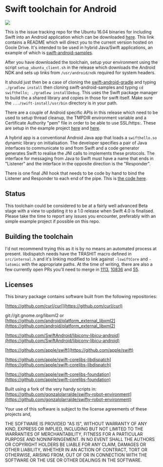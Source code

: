 # Swift toolchain for Android

![](http://johnholdsworth.com/swifthello.jpg)

This is the issue tracking repo for the Ubuntu 16.04 binaries for including Swift into an Android application which can be downloaded [here](http://johnholdsworth.com/android_toolchain.tgz). This link contains a README which will direct you to the current version hosted on Goole Drive. It's intended to be used in hybrid Java/Swift applications, an example of which is [swift-android-samples](https://github.com/SwiftJava/swift-android-samples).

After you have downloaded the toolchain, setup your environment using the script `setup_ubuntu_client.sh` in the release which downloads the Android NDK and sets up links from `/usr/android/ndk` required for system headers.

It should just then be a case of cloning the [swift-android-gradle](https://github.com/SwiftJava/swift-android-gradle) and typing `./gradlew install` then cloning swift-android-samples and typing `cd swifthello; ./gradlew installDebug`. This uses the Swift package manager to build the a shared library and copies in those for swift itself. Make sure the `.../swift-install/usr/bin` directory is in your path.

There are a couple of Android specific APIs in this release which need to be used to setup thread cleanup, the TMPDIR environment variable and a Certificate Authority "pem" file in order to be able to use SSL/https:. These are setup in the example project [here](https://github.com/SwiftJava/swift-android-samples/blob/master/swifthello/src/main/java/net/zhuoweizhang/swifthello/SwiftHello.java#L35) and [here](https://github.com/SwiftJava/swift-android-samples/blob/master/swifthello/src/main/swift/Sources/main.swift#L20).

A hybrid app is a conventional Android Java app that loads a `swifthello.so` dynamic library on initialisation. The developer specifies a pair of Java interfaces to communicate to and from Swift and a code generator generates Swift to realise the JNI calls to implements these protocols. The interface for messaging from Java to Swift must have a name that ends in "Listener" and the interface in the opposite direction is the "Responder".

There is one final JNI hook that needs to be code by hand to bind the Listener and Responder to each end of the pipe. This is [the code here](https://github.com/SwiftJava/swift-android-samples/blob/master/swifthello/src/main/swift/Sources/main.swift#L10).

## Status

This toolchain could be considered to be at a fairly well advanced Beta stage with a view to updating it to a 1.0 release when Swift 4.0 is finalised. Please take the time to report any issues you encounter, preferably with an simple example project if possible on this repo.

## Building the toolchain

I'd not recommend trying this as it is by no means an automated process at present. libdispatch needs have the TRASHIT macro defined in `src/internal.h` and it's linking modified to link against `-lswiftCore` and `-latomic` with the appropriate paths. At the time of writing, there are also a few currently open PRs you'll need to merge in [1113](https://github.com/apple/swift-corelibs-foundation/pull/1113), [10836](https://github.com/apple/swift/pull/10836) and [55](https://github.com/apple/swift-llvm/pull/55).

## Licenses

This binary package contains software built from the following repositories:

[https://github.com/curl/curl](https://github.com/curl/curl)

git://git.gnome.org/libxml2 or
[https://github.com/android/platform_external_libxml2](https://github.com/android/platform_external_libxml2)

[https://github.com/SwiftAndroid/libiconv-libicu-android](https://github.com/SwiftAndroid/libiconv-libicu-android)

[https://github.com/apple/swift](https://github.com/apple/swift)

[https://github.com/apple/swift-corelibs-libdispatch](https://github.com/apple/swift-corelibs-libdispatch)

[https://github.com/apple/swift-corelibs-foundation](https://github.com/apple/swift-corelibs-foundation)

Built using a fork of the very handy scripts in:
[https://github.com/gonzalolarralde/swifty-robot-environment](https://github.com/gonzalolarralde/swifty-robot-environment)

Your use of this software is subject to the license agreements of these projects and,

THE SOFTWARE IS PROVIDED "AS IS", WITHOUT WARRANTY OF ANY KIND, EXPRESS OR IMPLIED, 
INCLUDING BUT NOT LIMITED TO THE WARRANTIES OF MERCHANTABILITY, FITNESS FOR A PARTICULAR 
PURPOSE AND NONINFRINGEMENT. IN NO EVENT SHALL THE AUTHORS OR COPYRIGHT HOLDERS BE LIABLE 
FOR ANY CLAIM, DAMAGES OR OTHER LIABILITY, WHETHER IN AN ACTION OF CONTRACT, TORT OR OTHERWISE, 
ARISING FROM, OUT OF OR IN CONNECTION WITH THE SOFTWARE OR THE USE OR OTHER DEALINGS IN THE SOFTWARE.
